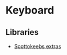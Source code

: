 # Keyboard

## Libraries

- [Scottokeebs extras](https://github.com/joe-scotto/scottokeebs/tree/main/Extras)
